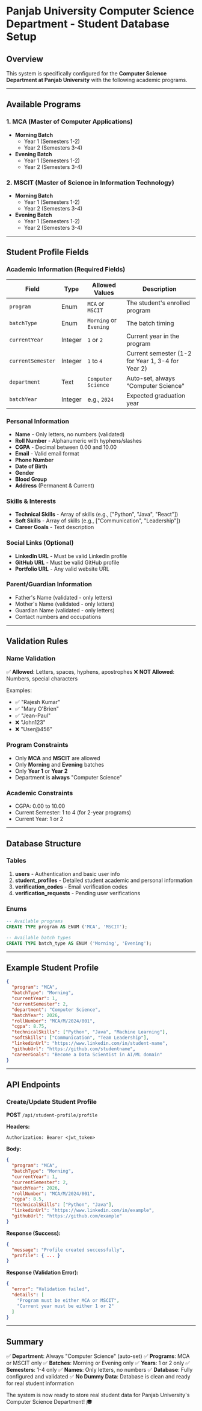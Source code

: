 
# Panjab University Computer Science Department - Student Database Setup

## Overview
This system is specifically configured for the **Computer Science Department at Panjab University** with the following academic programs.

---

## Available Programs

### 1. MCA (Master of Computer Applications)
- **Morning Batch**
  - Year 1 (Semesters 1-2)
  - Year 2 (Semesters 3-4)
- **Evening Batch**
  - Year 1 (Semesters 1-2)
  - Year 2 (Semesters 3-4)

### 2. MSCIT (Master of Science in Information Technology)
- **Morning Batch**
  - Year 1 (Semesters 1-2)
  - Year 2 (Semesters 3-4)
- **Evening Batch**
  - Year 1 (Semesters 1-2)
  - Year 2 (Semesters 3-4)

---

## Student Profile Fields

### Academic Information (Required Fields)
| Field | Type | Allowed Values | Description |
|-------|------|----------------|-------------|
| `program` | Enum | `MCA` or `MSCIT` | The student's enrolled program |
| `batchType` | Enum | `Morning` or `Evening` | The batch timing |
| `currentYear` | Integer | `1` or `2` | Current year in the program |
| `currentSemester` | Integer | `1` to `4` | Current semester (1-2 for Year 1, 3-4 for Year 2) |
| `department` | Text | `Computer Science` | Auto-set, always "Computer Science" |
| `batchYear` | Integer | e.g., `2024` | Expected graduation year |

### Personal Information
- **Name** - Only letters, no numbers (validated)
- **Roll Number** - Alphanumeric with hyphens/slashes
- **CGPA** - Decimal between 0.00 and 10.00
- **Email** - Valid email format
- **Phone Number**
- **Date of Birth**
- **Gender**
- **Blood Group**
- **Address** (Permanent & Current)

### Skills & Interests
- **Technical Skills** - Array of skills (e.g., ["Python", "Java", "React"])
- **Soft Skills** - Array of skills (e.g., ["Communication", "Leadership"])
- **Career Goals** - Text description

### Social Links (Optional)
- **LinkedIn URL** - Must be valid LinkedIn profile
- **GitHub URL** - Must be valid GitHub profile
- **Portfolio URL** - Any valid website URL

### Parent/Guardian Information
- Father's Name (validated - only letters)
- Mother's Name (validated - only letters)
- Guardian Name (validated - only letters)
- Contact numbers and occupations

---

## Validation Rules

### Name Validation
✅ **Allowed**: Letters, spaces, hyphens, apostrophes
❌ **NOT Allowed**: Numbers, special characters

Examples:
- ✅ "Rajesh Kumar"
- ✅ "Mary O'Brien"
- ✅ "Jean-Paul"
- ❌ "John123"
- ❌ "User@456"

### Program Constraints
- Only **MCA** and **MSCIT** are allowed
- Only **Morning** and **Evening** batches
- Only **Year 1** or **Year 2**
- Department is **always** "Computer Science"

### Academic Constraints
- CGPA: 0.00 to 10.00
- Current Semester: 1 to 4 (for 2-year programs)
- Current Year: 1 or 2

---

## Database Structure

### Tables
1. **users** - Authentication and basic user info
2. **student_profiles** - Detailed student academic and personal information
3. **verification_codes** - Email verification codes
4. **verification_requests** - Pending user verifications

### Enums
```sql
-- Available programs
CREATE TYPE program AS ENUM ('MCA', 'MSCIT');

-- Available batch types
CREATE TYPE batch_type AS ENUM ('Morning', 'Evening');
```

---

## Example Student Profile

```json
{
  "program": "MCA",
  "batchType": "Morning",
  "currentYear": 1,
  "currentSemester": 2,
  "department": "Computer Science",
  "batchYear": 2026,
  "rollNumber": "MCA/M/2024/001",
  "cgpa": 8.75,
  "technicalSkills": ["Python", "Java", "Machine Learning"],
  "softSkills": ["Communication", "Team Leadership"],
  "linkedinUrl": "https://www.linkedin.com/in/student-name",
  "githubUrl": "https://github.com/studentname",
  "careerGoals": "Become a Data Scientist in AI/ML domain"
}
```

---

## API Endpoints

### Create/Update Student Profile
**POST** `/api/student-profile/profile`

**Headers:**
```
Authorization: Bearer <jwt_token>
```

**Body:**
```json
{
  "program": "MCA",
  "batchType": "Morning",
  "currentYear": 1,
  "currentSemester": 2,
  "batchYear": 2026,
  "rollNumber": "MCA/M/2024/001",
  "cgpa": 8.5,
  "technicalSkills": ["Python", "Java"],
  "linkedinUrl": "https://www.linkedin.com/in/example",
  "githubUrl": "https://github.com/example"
}
```

**Response (Success):**
```json
{
  "message": "Profile created successfully",
  "profile": { ... }
}
```

**Response (Validation Error):**
```json
{
  "error": "Validation failed",
  "details": [
    "Program must be either MCA or MSCIT",
    "Current year must be either 1 or 2"
  ]
}
```

---

## Summary

✅ **Department**: Always "Computer Science" (auto-set)
✅ **Programs**: MCA or MSCIT only
✅ **Batches**: Morning or Evening only
✅ **Years**: 1 or 2 only
✅ **Semesters**: 1-4 only
✅ **Names**: Only letters, no numbers
✅ **Database**: Fully configured and validated
✅ **No Dummy Data**: Database is clean and ready for real student information

The system is now ready to store real student data for Panjab University's Computer Science Department! 🎓
